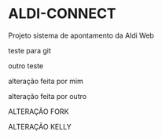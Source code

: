 # ALDI-CONNECT
Projeto sistema de apontamento da Aldi Web

teste para git

outro teste

alteração feita por mim

alteração feita por outro

ALTERAÇÃO FORK

ALTERAÇÃO KELLY
